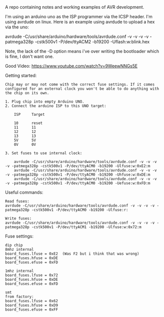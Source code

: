 A repo containing notes and working examples of AVR development.

I'm using an arduino uno as the ISP programmer via the ICSP header. I'm using avrdude on linux. Here is an example using avrdude to upload a hex via the uno:

avrdude -C/usr/share/arduino/hardware/tools/avrdude.conf -v -v -v -v -patmega328p -cstk500v1 -P/dev/ttyACM2 -b19200 -Uflash:w:blink.hex

Note, the lack of the -D option means i've over writing the bootloader which is fine, I don't want one.

Good Video: https://www.youtube.com/watch?v=9WeewNNGs5E

Getting started:

	Chip may or may not come with the correct fuse settings. If it comes configured for an external clock you won't be able to do anything with the chip on its own.

	1. Plug chip into empty Arduino UNO.
	2. Connect the arduino ISP to this UNO target:

		ISP		Target

		10		reset
		11		11
		12		12
		13		13
		5V		5V
		0V		0V	

	3. Set fuses to use internal clock:

		avrdude -C/usr/share/arduino/hardware/tools/avrdude.conf -v -v -v -v -patmega328p -cstk500v1 -P/dev/ttyACM0 -b19200 -Ulfuse:w:0xE2:m
		avrdude -C/usr/share/arduino/hardware/tools/avrdude.conf -v -v -v -v -patmega328p -cstk500v1 -P/dev/ttyACM0 -b19200 -Uhfuse:w:0xDE:m
		avrdude -C/usr/share/arduino/hardware/tools/avrdude.conf -v -v -v -v -patmega328p -cstk500v1 -P/dev/ttyACM0 -b19200 -Uefuse:w:0xFD:m	


Useful commands:

	Read fuses:
	avrdude -C/usr/share/arduino/hardware/tools/avrdude.conf -v -v -v -v -patmega328p -cstk500v1 -P/dev/ttyACM0 -b19200 -Ulfuse:r:

	Write fuses:
	avrdude -C/usr/share/arduino/hardware/tools/avrdude.conf -v -v -v -v -patmega328p -cstk500v1 -P/dev/ttyACM1 -b19200 -Ulfuse:w:0x72:m



Fuse settings:

	dip chip
	8mhz internal
	board_fuses.lfuse = 0xE2  (Was F2 but i think that was wrong)
	board_fuses.hfuse = 0xDE
	board_fuses.efuse = 0xFD

	1mhz internal
	board_fuses.lfuse = 0x72
	board_fuses.hfuse = 0xDE
	board_fuses.efuse = 0xFD

	smt
	from factory:
	board_fuses.lfuse = 0x62
	board_fuses.hfuse = 0xD9
	board_fuses.efuse = 0xFF

